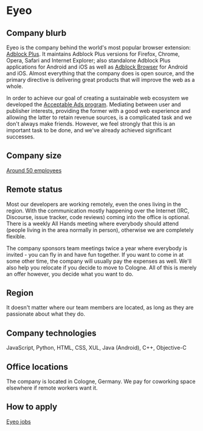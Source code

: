 # Eyeo

## Company blurb

Eyeo is the company behind the world's most popular browser extension: [Adblock Plus](https://adblockplus.org/). It maintains Adblock Plus versions for Firefox, Chrome, Opera, Safari and Internet Explorer; also standalone Adblock Plus applications for Android and iOS as well as [Adblock Browser](https://adblockbrowser.org/) for Android and iOS. Almost everything that the company does is open source, and the primary directive is delivering great products that will improve the web as a whole.

In order to achieve our goal of creating a sustainable web ecosystem we developed the [Acceptable Ads program](https://acceptableads.org/). Mediating between user and publisher interests, providing the former with a good web experience and allowing the latter to retain revenue sources, is a complicated task and we don't always make friends. However, we feel strongly that this is an important task to be done, and we've already achieved significant successes.

## Company size

[Around 50 employees](https://eyeo.com/en/team)

## Remote status

Most our developers are working remotely, even the ones living in the region. With the communication mostly happening over the Internet (IRC, Discourse, issue tracker, code reviews) coming into the office is optional. There is a weekly All Hands meeting where everybody should attend (people living in the area normally in person), otherwise we are completely flexible.

The company sponsors team meetings twice a year where everybody is invited - you can fly in and have fun together. If you want to come in at some other time, the company will usually pay the expenses as well. We'll also help you relocate if you decide to move to Cologne. All of this is merely an offer however, you decide what you want to do.

## Region

It doesn't matter where our team members are located, as long as they are passionate about what they do.

## Company technologies

JavaScript, Python, HTML, CSS, XUL, Java (Android), C++, Objective-C

## Office locations

The company is located in Cologne, Germany. We pay for coworking space elsewhere if remote workers want it.

## How to apply

[Eyeo jobs](https://eyeo.com/en/jobs/)

